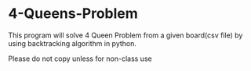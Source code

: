 # 4-Queens-Problem
  This program  will solve 4 Queen Problem from a given board(csv file) by using backtracking algorithm in python.
  
  Please do not copy unless for non-class use
